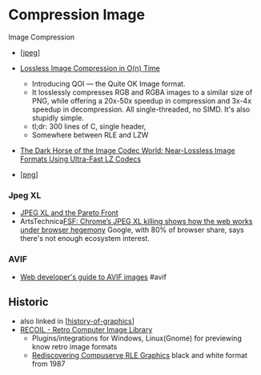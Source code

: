 Compression Image
=================


Image Compression

* [[jpeg]]

* [Lossless Image Compression in O(n) Time](https://phoboslab.org/log/2021/11/qoi-fast-lossless-image-compression)
    * Introducing QOI — the Quite OK Image format. 
    * It losslessly compresses RGB and RGBA images to a similar size of PNG, while offering a 20x-50x speedup in compression and 3x-4x speedup in decompression. All single-threaded, no SIMD. It's also stupidly simple.
    * tl;dr: 300 lines of C, single header, 
    * Somewhere between RLE and LZW
* [The Dark Horse of the Image Codec World: Near-Lossless Image Formats Using Ultra-Fast LZ Codecs](http://richg42.blogspot.com/2023/04/a-dead-simple-lossless-or-lossy-lz4.html)

* [[png]]


### Jpeg XL

* [JPEG XL and the Pareto Front](https://cloudinary.com/blog/jpeg-xl-and-the-pareto-front)
* ArtsTechnica[FSF: Chrome’s JPEG XL killing shows how the web works under browser hegemony](https://arstechnica.com/gadgets/2023/04/free-software-group-decries-google-dropping-space-saving-jpeg-xl-format/) Google, with 80% of browser share, says there's not enough ecosystem interest.

### AVIF
* [Web developer's guide to AVIF images](https://darekkay.com/blog/avif-images/) #avif

Historic
--------

* also linked in [[history-of-graphics]]
* [RECOIL - Retro Computer Image Library](https://recoil.sourceforge.net/)
    * Plugins/integrations for Windows, Linux(Gnome)  for previewing know retro image formats
    * [Rediscovering Compuserve RLE Graphics](http://brutmanlabs.org/RLE/RLE_Graphics.html) black and white format from 1987

[//begin]: # "Autogenerated link references for markdown compatibility"
[jpeg]: jpeg.md "JPEG"
[png]: png.md "png"
[history-of-graphics]: history-of-graphics.md "History of Graphics"
[//end]: # "Autogenerated link references"